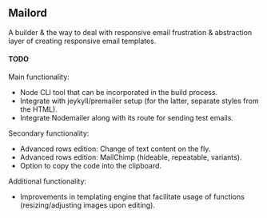 ## Mailord

A builder &  the way to deal with responsive email frustration & abstraction layer of creating responsive email templates.

#### TODO
Main functionality:

- Node CLI tool that can be incorporated in the build process.
- Integrate with jeykyll/premailer setup (for the latter, separate styles from the HTML).
- Integrate Nodemailer along with its route for sending test emails.

Secondary functionality:

- Advanced rows edition: Change of text content on the fly.
- Advanced rows edition: MailChimp (hideable, repeatable, variants).
- Option to copy the code into the clipboard.

Additional functionality: 

- Improvements in templating engine that facilitate usage of functions (resizing/adjusting images upon editing).


